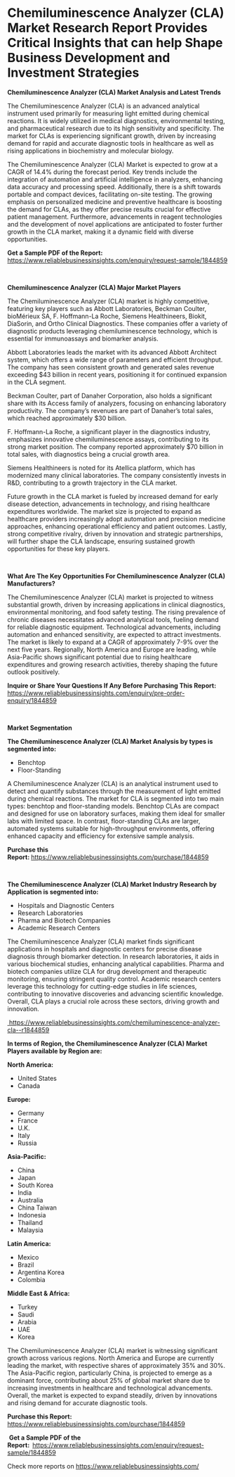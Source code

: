 <p><h1>Chemiluminescence Analyzer (CLA) Market Research Report Provides Critical Insights that can help Shape Business Development and Investment Strategies</h1></p><p><strong>Chemiluminescence Analyzer (CLA) Market Analysis and Latest Trends</strong></p>
<p><p>The Chemiluminescence Analyzer (CLA) is an advanced analytical instrument used primarily for measuring light emitted during chemical reactions. It is widely utilized in medical diagnostics, environmental testing, and pharmaceutical research due to its high sensitivity and specificity. The market for CLAs is experiencing significant growth, driven by increasing demand for rapid and accurate diagnostic tools in healthcare as well as rising applications in biochemistry and molecular biology. </p><p>The Chemiluminescence Analyzer (CLA) Market is expected to grow at a CAGR of 14.4% during the forecast period. Key trends include the integration of automation and artificial intelligence in analyzers, enhancing data accuracy and processing speed. Additionally, there is a shift towards portable and compact devices, facilitating on-site testing. The growing emphasis on personalized medicine and preventive healthcare is boosting the demand for CLAs, as they offer precise results crucial for effective patient management. Furthermore, advancements in reagent technologies and the development of novel applications are anticipated to foster further growth in the CLA market, making it a dynamic field with diverse opportunities.</p></p>
<p><strong>Get a Sample PDF of the Report:&nbsp;</strong> <a href="https://www.reliablebusinessinsights.com/enquiry/request-sample/1844859?utm_campaign=2665&utm_medium=2&utm_source=Github&utm_content=ia&utm_term=28022025&utm_id=chemiluminescence-analyzer-cla">https://www.reliablebusinessinsights.com/enquiry/request-sample/1844859</a></p>
<p>&nbsp;</p>
<p><strong>Chemiluminescence Analyzer (CLA) Major Market Players</strong></p>
<p><p>The Chemiluminescence Analyzer (CLA) market is highly competitive, featuring key players such as Abbott Laboratories, Beckman Coulter, bioMérieux SA, F. Hoffmann-La Roche, Siemens Healthineers, Biokit, DiaSorin, and Ortho Clinical Diagnostics. These companies offer a variety of diagnostic products leveraging chemiluminescence technology, which is essential for immunoassays and biomarker analysis.</p><p>Abbott Laboratories leads the market with its advanced Abbott Architect system, which offers a wide range of parameters and efficient throughput. The company has seen consistent growth and generated sales revenue exceeding $43 billion in recent years, positioning it for continued expansion in the CLA segment.</p><p>Beckman Coulter, part of Danaher Corporation, also holds a significant share with its Access family of analyzers, focusing on enhancing laboratory productivity. The company’s revenues are part of Danaher’s total sales, which reached approximately $30 billion.</p><p>F. Hoffmann-La Roche, a significant player in the diagnostics industry, emphasizes innovative chemiluminescence assays, contributing to its strong market position. The company reported approximately $70 billion in total sales, with diagnostics being a crucial growth area.</p><p>Siemens Healthineers is noted for its Atellica platform, which has modernized many clinical laboratories. The company consistently invests in R&D, contributing to a growth trajectory in the CLA market.</p><p>Future growth in the CLA market is fueled by increased demand for early disease detection, advancements in technology, and rising healthcare expenditures worldwide. The market size is projected to expand as healthcare providers increasingly adopt automation and precision medicine approaches, enhancing operational efficiency and patient outcomes. Lastly, strong competitive rivalry, driven by innovation and strategic partnerships, will further shape the CLA landscape, ensuring sustained growth opportunities for these key players.</p></p>
<p>&nbsp;</p>
<p><strong>What Are The Key Opportunities For Chemiluminescence Analyzer (CLA) Manufacturers?</strong></p>
<p><p>The Chemiluminescence Analyzer (CLA) market is projected to witness substantial growth, driven by increasing applications in clinical diagnostics, environmental monitoring, and food safety testing. The rising prevalence of chronic diseases necessitates advanced analytical tools, fueling demand for reliable diagnostic equipment. Technological advancements, including automation and enhanced sensitivity, are expected to attract investments. The market is likely to expand at a CAGR of approximately 7-9% over the next five years. Regionally, North America and Europe are leading, while Asia-Pacific shows significant potential due to rising healthcare expenditures and growing research activities, thereby shaping the future outlook positively.</p></p>
<p><strong>Inquire or Share Your Questions If Any Before Purchasing This Report:</strong> <a href="https://www.reliablebusinessinsights.com/enquiry/pre-order-enquiry/1844859?utm_campaign=2665&utm_medium=2&utm_source=Github&utm_content=ia&utm_term=28022025&utm_id=chemiluminescence-analyzer-cla">https://www.reliablebusinessinsights.com/enquiry/pre-order-enquiry/1844859</a></p>
<p>&nbsp;</p>
<p><strong>Market Segmentation</strong></p>
<p><strong>The Chemiluminescence Analyzer (CLA) Market Analysis by types is segmented into:</strong></p>
<p><ul><li>Benchtop</li><li>Floor-Standing</li></ul></p>
<p><p>A Chemiluminescence Analyzer (CLA) is an analytical instrument used to detect and quantify substances through the measurement of light emitted during chemical reactions. The market for CLA is segmented into two main types: benchtop and floor-standing models. Benchtop CLAs are compact and designed for use on laboratory surfaces, making them ideal for smaller labs with limited space. In contrast, floor-standing CLAs are larger, automated systems suitable for high-throughput environments, offering enhanced capacity and efficiency for extensive sample analysis.</p></p>
<p><strong>Purchase this Report:&nbsp;</strong><a href="https://www.reliablebusinessinsights.com/purchase/1844859?utm_campaign=2665&utm_medium=2&utm_source=Github&utm_content=ia&utm_term=28022025&utm_id=chemiluminescence-analyzer-cla">https://www.reliablebusinessinsights.com/purchase/1844859</a></p>
<p>&nbsp;</p>
<p><strong>The Chemiluminescence Analyzer (CLA) Market Industry Research by Application is segmented into:</strong></p>
<p><ul><li>Hospitals and Diagnostic Centers</li><li>Research Laboratories</li><li>Pharma and Biotech Companies</li><li>Academic Research Centers</li></ul></p>
<p><p>The Chemiluminescence Analyzer (CLA) market finds significant applications in hospitals and diagnostic centers for precise disease diagnosis through biomarker detection. In research laboratories, it aids in various biochemical studies, enhancing analytical capabilities. Pharma and biotech companies utilize CLA for drug development and therapeutic monitoring, ensuring stringent quality control. Academic research centers leverage this technology for cutting-edge studies in life sciences, contributing to innovative discoveries and advancing scientific knowledge. Overall, CLA plays a crucial role across these sectors, driving growth and innovation.</p></p>
<p><a href="https://www.reliablebusinessinsights.com/chemiluminescence-analyzer-cla--r1844859?utm_campaign=2665&utm_medium=2&utm_source=Github&utm_content=ia&utm_term=28022025&utm_id=chemiluminescence-analyzer-cla">&nbsp;https://www.reliablebusinessinsights.com/chemiluminescence-analyzer-cla--r1844859</a></p>
<p><strong>In terms of Region, the Chemiluminescence Analyzer (CLA) Market Players available by Region are:</strong></p>
<p>
    <p> <strong> North America: </strong>
        <ul>
            <li>United States</li>
            <li>Canada</li>
        </ul>
        </p> 
    <p> <strong> Europe: </strong>
        <ul>
            <li>Germany</li>
            <li>France</li>
            <li>U.K.</li>
            <li>Italy</li>
            <li>Russia</li>
        </ul>
        </p> 
    <p> <strong> Asia-Pacific: </strong>
        <ul>
            <li>China</li>
            <li>Japan</li>
            <li>South Korea</li>
            <li>India</li>
            <li>Australia</li>
            <li>China Taiwan</li>
            <li>Indonesia</li>
            <li>Thailand</li>
            <li>Malaysia</li>
        </ul>
        </p> 
    <p> <strong> Latin America: </strong>
        <ul>
            <li>Mexico</li>
            <li>Brazil</li>
            <li>Argentina Korea</li>
            <li>Colombia</li>
        </ul>
        </p> 
    <p> <strong> Middle East & Africa: </strong>
        <ul>
            <li>Turkey</li>
            <li>Saudi</li>
            <li>Arabia</li>
            <li>UAE</li>
            <li>Korea</li>
        </ul>
    </p>
    </p>
<p><p>The Chemiluminescence Analyzer (CLA) market is witnessing significant growth across various regions. North America and Europe are currently leading the market, with respective shares of approximately 35% and 30%. The Asia-Pacific region, particularly China, is projected to emerge as a dominant force, contributing about 25% of global market share due to increasing investments in healthcare and technological advancements. Overall, the market is expected to expand steadily, driven by innovations and rising demand for accurate diagnostic tools.</p></p>
<p><strong>Purchase this Report: </strong><a href="https://www.reliablebusinessinsights.com/purchase/1844859?utm_campaign=2665&utm_medium=2&utm_source=Github&utm_content=ia&utm_term=28022025&utm_id=chemiluminescence-analyzer-cla">https://www.reliablebusinessinsights.com/purchase/1844859</a></p>
<p>&nbsp;<strong>Get a Sample PDF of the Report:&nbsp;&nbsp;</strong><a href="https://www.reliablebusinessinsights.com/enquiry/request-sample/1844859?utm_campaign=2665&utm_medium=2&utm_source=Github&utm_content=ia&utm_term=28022025&utm_id=chemiluminescence-analyzer-cla">https://www.reliablebusinessinsights.com/enquiry/request-sample/1844859</a></p>
<p><strong></strong></p>
<p>Check more reports on <a href="https://www.reliablebusinessinsights.com/?utm_campaign=2665&utm_medium=2&utm_source=Github&utm_content=ia&utm_term=28022025&utm_id=chemiluminescence-analyzer-cla">https://www.reliablebusinessinsights.com/</a></p>